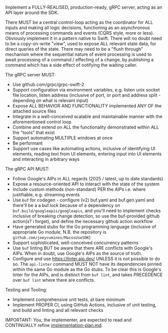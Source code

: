 Implement a FULLY-REALISED, production-ready, gRPC server, acting as an API layer around the SDK.

There MUST be a central control-loop acting as the coordinator for ALL inputs and making all logic decisions, functioning as an asynchronous means of processing commands and events (CQRS style, more or less). Obviously implement it in a pattern native to Swift. There will no doubt need to be a copy-on-write "view", used to expose ALL relevant state data, for direct queries of the state. There may need to be a "flush through" mechanism where the sequential nature of event processing is used to await processing of a command / effecting of a change, by publishing a command which has a side effect of notifying the waiting caller.

The gRPC server MUST:
- Use github.com/grpc/grpc-swift-2
- Support configuration via environment variables, e.g. listen unix socket file location, listen address (inclusive of port, or port and address split - depending on what is relevant input)
- Expose ALL BEHAVIOR AND FUNCTIONALITY implemented ANY OF the attached source files
- Integrate in a well-conceived scalable and maintainable manner with the aforementioned control loop
- Combine and extend on ALL the functionality demonstrated within ALL the "tools" that exist
- Support automating MULTIPLE windows at once
- Be performant
- Support use cases like automating actions, inclusive of identifying UI elements, reading text from UI elements, entering input into UI elements and interacting in arbitrary ways

The gRPC API MUST:
- Follow Google's AIPs in ALL regards (2025 / latest, up to date standards)
- Expose a resource-oriented API to interact with the state of the system
- Include custom methods (non-standard) PER the AIPs i.e. where justifiable, e.g. streaming events
- Use `buf` for codegen - configure (v2) buf.yaml and buf.gen.yaml and there'll be a a buf.lock because of a dependency on `buf.build/googleapis/googleapis`, and you'll need to implement checks inclusive of breaking change detection, so use the buf-provided github action(s? i forget), and define the necessary github action workflow
- Have generated stubs for the Go programming language (inclusive of appropriate Go module, N.B. the repository is `github.com/joeycumines/MacosUseSDK`)
- Support sophisticated, well-conceived concurrency patterns
- Use `buf` linting BUT be aware that there ARE conflicts with Google's AIPs. When in doubt, use Google's AIPs as the source of truth.
- Configure and use https://linter.aip.dev/ UNLESS it is not possible to do so. The `api-linter` command MUST NOT have its dependencies pinned within the same Go module as the Go stubs. To be clear this is Google's linter for the AIPs, and is distinct from `buf lint`, and takes PRECEDENCE over `buf lint` where there are conflicts.

Testing and Tooling:
- Implement comprehensive unit tests, at bare minimum
- Implement PROPER CI, using GitHub Actions, inclusive of unit testing, and build and linting and all relevant checks

IMPORTANT: You, the implementer, are expected to read and CONTINUALLY refine [implementation-plan.md](./implementation-plan.md).
